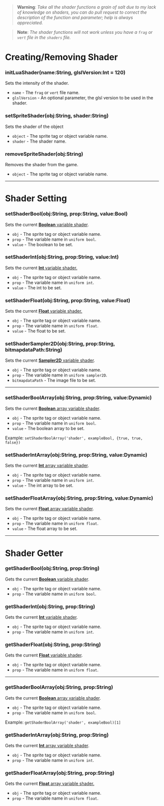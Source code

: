 > **Warning**: _Take all the shader functions a grain of salt due to my lack of knowledge on shaders, you can do pull request to correct the description of the function and parameter; help is always appreciated._

> **Note**: _The shader functions will not work unless you have a `frag` or `vert` file in the `shaders` file._

# Creating/Removing Shader
### initLuaShader(name:String, glslVersion:Int = 120)
Sets the intensity of the shader.

- `name` - The `frag` or `vert` file name.
- `glslVersion` - An optional parameter, the glsl version to be used in the shader.

### setSpriteShader(obj:String, shader:String)
Sets the shader of the object

- `object` - The sprite tag or object variable name.
- `shader` - The shader name.

### removeSpriteShader(obj:String)
Removes the shader from the game.

- `object` - The sprite tag or object variable name.

***

# Shader Setting
### setShaderBool(obj:String, prop:String, value:Bool)
Sets the current <ins>**Boolean** variable shader</ins>.

- `obj` - The sprite tag or object variable name.
- `prop` - The variable name in `uniform bool`.
- `value` - The boolean to be set.

### setShaderInt(obj:String, prop:String, value:Int)
Sets the current <ins>**Int** variable shader.

- `obj` - The sprite tag or object variable name.
- `prop` - The variable name in `uniform int`.
- `value` - The int to be set.

### setShaderFloat(obj:String, prop:String, value:Float)
Sets the current <ins>**Float** variable shader.

- `obj` - The sprite tag or object variable name.
- `prop` - The variable name in `uniform float`.
- `value` - The float to be set.

### setShaderSampler2D(obj:String, prop:String, bitmapdataPath:String)
Sets the current <ins>**Sampler2D** variable shader</ins>.

- `obj` - The sprite tag or object variable name.
- `prop` - The variable name in `uniform sampler2D`.
- `bitmapdataPath` - The image file to be set.

***

### setShaderBoolArray(obj:String, prop:String, value:Dynamic)
Sets the current <ins>**Boolean** array variable shader</ins>.

- `obj` - The sprite tag or object variable name.
- `prop` - The variable name in `uniform bool`.
- `value` - The boolean array to be set.

Example: `setShaderBoolArray('shader', exampleBool, {true, true, false})`

### setShaderIntArray(obj:String, prop:String, value:Dynamic)
Sets the current <ins>**Int** array variable shader</ins>.

- `obj` - The sprite tag or object variable name.
- `prop` - The variable name in `uniform int`.
- `value` - The int array to be set.

### setShaderFloatArray(obj:String, prop:String, value:Dynamic)
Sets the current <ins>**Float** array variable shader</ins>.

- `obj` - The sprite tag or object variable name.
- `prop` - The variable name in `uniform float`.
- `value` - The float array to be set.

***

# Shader Getter
### getShaderBool(obj:String, prop:String)
Gets the current <ins>**Boolean** variable shader</ins>.

- `obj` - The sprite tag or object variable name.
- `prop` - The variable name in `uniform bool`.

### getShaderInt(obj:String, prop:String)
Gets the current <ins>**Int** variable shader</ins>.

- `obj` - The sprite tag or object variable name.
- `prop` - The variable name in `uniform int`.

### getShaderFloat(obj:String, prop:String)
Gets the current <ins>**Float** variable shader</ins>.

- `obj` - The sprite tag or object variable name.
- `prop` - The variable name in `uniform float`.

***

### getShaderBoolArray(obj:String, prop:String)
Gets the current <ins>**Boolean** array variable shader</ins>.

- `obj` - The sprite tag or object variable name.
- `prop` - The variable name in `uniform bool`.

Example: `getShaderBoolArray('shader', exampleBool)[1]`

### getShaderIntArray(obj:String, prop:String)
Gets the current <ins>**Int** array variable shader</ins>.

- `obj` - The sprite tag or object variable name.
- `prop` - The variable name in `uniform int`.

### getShaderFloatArray(obj:String, prop:String)
Gets the current <ins>**Float** array variable shader.</ins>

- `obj` - The sprite tag or object variable name.
- `prop` - The variable name in `uniform float`.